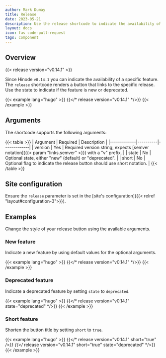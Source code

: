 ```yaml
---
author: Mark Dumay
title: Release
date: 2023-05-21
description: Use the release shortcode to indicate the availability of a specific feature in a tagged release.
layout: docs
icon: fas code-pull-request
tags: component
---
```


## Overview

{{< release version="v0.14.1" >}}

Since Hinode `v0.14.1` you can indicate the availability of a specific feature. The `release` shortcode renders a button that links to the specific release. Use the state to indicate if the feature is new or deprecated.

<!-- markdownlint-disable MD037 -->
{{< example lang="hugo" >}}
{{</* release version="v0.14.1" */>}}
{{< /example >}}
<!-- markdownlint-enable MD037 -->

## Arguments

The shortcode supports the following arguments:

{{< table >}}
| Argument    | Required | Description |
|-------------|----------|-------------|
| version     | Yes      | Required version string, expects [semver notation]({{< param "links.semver" >}}) with a "v" prefix. |
| state       | No       | Optional state, either "new" (default) or "deprecated". |
| short       | No       | Optional flag to indicate the release button should use short notation. |
{{< /table >}}

## Site configuration

Ensure the `release` parameter is set in the [site's configuration]({{< relref "layout#configuration-3">}}).

## Examples

Change the style of your release button using the available arguments.

### New feature

Indicate a new feature by using default values for the optional arguments.

<!-- markdownlint-disable MD037 -->
{{< example lang="hugo" >}}
{{</* release version="v0.14.1" */>}}
{{< /example >}}
<!-- markdownlint-enable MD037 -->

### Deprecated feature

Indicate a deprecated feature by setting `state` to `deprecated`.

<!-- markdownlint-disable MD037 -->
{{< example lang="hugo" >}}
{{</* release version="v0.14.1" state="deprecated" */>}}
{{< /example >}}
<!-- markdownlint-enable MD037 -->

### Short feature

Shorten the button title by setting `short` to `true`.

<!-- markdownlint-disable MD037 -->
{{< example lang="hugo" >}}
{{</* release version="v0.14.1" short="true" */>}}
{{</* release version="v0.14.1" short="true" state="deprecated" */>}}
{{< /example >}}
<!-- markdownlint-enable MD037 -->
